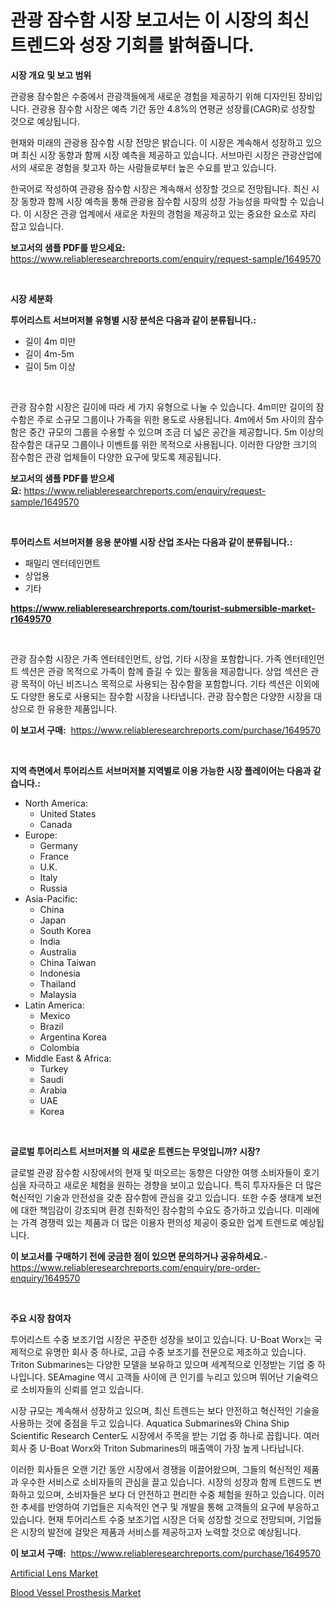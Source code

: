 <p><h1>관광 잠수함 시장 보고서는 이 시장의 최신 트렌드와 성장 기회를 밝혀줍니다.</h1></p><p><strong>시장 개요 및 보고 범위</strong></p>
<p><p>관광용 잠수함은 수중에서 관광객들에게 새로운 경험을 제공하기 위해 디자인된 장비입니다. 관광용 잠수함 시장은 예측 기간 동안 4.8%의 연평균 성장률(CAGR)로 성장할 것으로 예상됩니다. </p><p>현재와 미래의 관광용 잠수함 시장 전망은 밝습니다. 이 시장은 계속해서 성장하고 있으며 최신 시장 동향과 함께 시장 예측을 제공하고 있습니다. 서브마린 시장은 관광산업에서의 새로운 경험을 찾고자 하는 사람들로부터 높은 수요를 받고 있습니다.</p><p>한국어로 작성하여 관광용 잠수함 시장은 계속해서 성장할 것으로 전망됩니다. 최신 시장 동향과 함께 시장 예측을 통해 관광용 잠수함 시장의 성장 가능성을 파악할 수 있습니다. 이 시장은 관광 업계에서 새로운 차원의 경험을 제공하고 있는 중요한 요소로 자리 잡고 있습니다.</p></p>
<p><strong>보고서의 샘플 PDF를 받으세요:</strong> <a href="https://www.reliableresearchreports.com/enquiry/request-sample/1649570">https://www.reliableresearchreports.com/enquiry/request-sample/1649570</a></p>
<p>&nbsp;</p>
<p><strong>시장 세분화</strong></p>
<p><strong>투어리스트 서브머저블 유형별 시장 분석은 다음과 같이 분류됩니다.:</strong></p>
<p><ul><li>길이 4m 미만</li><li>길이 4m-5m</li><li>길이 5m 이상</li></ul></p>
<p>&nbsp;</p>
<p><p>관광 잠수함 시장은 길이에 따라 세 가지 유형으로 나눌 수 있습니다. 4m미만 길이의 잠수함은 주로 소규모 그룹이나 가족을 위한 용도로 사용됩니다. 4m에서 5m 사이의 잠수함은 중간 규모의 그룹을 수용할 수 있으며 조금 더 넓은 공간을 제공합니다. 5m 이상의 잠수함은 대규모 그룹이나 이벤트를 위한 목적으로 사용됩니다. 이러한 다양한 크기의 잠수함은 관광 업체들이 다양한 요구에 맞도록 제공됩니다.</p></p>
<p><strong>보고서의 샘플 PDF를 받으세요:</strong>&nbsp;<a href="https://www.reliableresearchreports.com/enquiry/request-sample/1649570">https://www.reliableresearchreports.com/enquiry/request-sample/1649570</a></p>
<p>&nbsp;</p>
<p><strong> 투어리스트 서브머저블 응용 분야별 시장 산업 조사는 다음과 같이 분류됩니다.:</strong></p>
<p><ul><li>패밀리 엔터테인먼트</li><li>상업용</li><li>기타</li></ul></p>
<p><strong><a href="https://www.reliableresearchreports.com/tourist-submersible-market-r1649570">https://www.reliableresearchreports.com/tourist-submersible-market-r1649570</a></strong></p>
<p>&nbsp;</p>
<p><p>관광 잠수함 시장은 가족 엔터테인먼트, 상업, 기타 시장을 포함합니다. 가족 엔터테인먼트 섹션은 관광 목적으로 가족이 함께 즐길 수 있는 활동을 제공합니다. 상업 섹션은 관광 목적이 아닌 비즈니스 목적으로 사용되는 잠수함을 포함합니다. 기타 섹션은 이외에도 다양한 용도로 사용되는 잠수함 시장을 나타냅니다. 관광 잠수함은 다양한 시장을 대상으로 한 유용한 제품입니다.</p></p>
<p><strong>이 보고서 구매:</strong>&nbsp; <a href="https://www.reliableresearchreports.com/purchase/1649570">https://www.reliableresearchreports.com/purchase/1649570</a></p>
<p>&nbsp;</p>
<p><strong>지역 측면에서 투어리스트 서브머저블 지역별로 이용 가능한 시장 플레이어는 다음과 같습니다.:</strong></p>
<p><ul>
    <li>
        North America:
        <ul>
            <li>United States</li>
            <li>Canada</li>
        </ul>
    </li>
    <li>
        Europe:
        <ul>
            <li>Germany</li>
            <li>France</li>
            <li>U.K.</li>
            <li>Italy</li>
            <li>Russia</li>
        </ul>
    </li>
    <li>
        Asia-Pacific:
        <ul>
            <li>China</li>
            <li>Japan</li>
            <li>South Korea</li>
            <li>India</li>
            <li>Australia</li>
            <li>China Taiwan</li>
            <li>Indonesia</li>
            <li>Thailand</li>
            <li>Malaysia</li>
        </ul>
    </li>
    <li>
        Latin America:
        <ul>
            <li>Mexico</li>
            <li>Brazil</li>
            <li>Argentina Korea</li>
            <li>Colombia</li>
        </ul>
    </li>
    <li>
        Middle East & Africa:
        <ul>
            <li>Turkey</li>
            <li>Saudi</li>
            <li>Arabia</li>
            <li>UAE</li>
            <li>Korea</li>
        </ul>
    </li>
    </ul></p>
<p>&nbsp;</p>
<p><strong>글로벌 투어리스트 서브머저블 의 새로운 트렌드는 무엇입니까? 시장?</strong></p>
<p><p>글로벌 관광 잠수함 시장에서의 현재 및 떠오르는 동향은 다양한 여행 소비자들이 호기심을 자극하고 새로운 체험을 원하는 경향을 보이고 있습니다. 특히 투자자들은 더 많은 혁신적인 기술과 안전성을 갖춘 잠수함에 관심을 갖고 있습니다. 또한 수중 생태계 보전에 대한 책임감이 강조되며 환경 친화적인 잠수함의 수요도 증가하고 있습니다. 미래에는 가격 경쟁력 있는 제품과 더 많은 이용자 편의성 제공이 중요한 업계 트렌드로 예상됩니다.</p></p>
<p><strong>이 보고서를 구매하기 전에 궁금한 점이 있으면 문의하거나 공유하세요.</strong>- <a href="https://www.reliableresearchreports.com/enquiry/pre-order-enquiry/1649570">https://www.reliableresearchreports.com/enquiry/pre-order-enquiry/1649570</a></p>
<p>&nbsp;</p>
<p><strong>주요 시장 참여자</strong></p>
<p><p>투어리스트 수중 보조기업 시장은 꾸준한 성장을 보이고 있습니다. U-Boat Worx는 국제적으로 유명한 회사 중 하나로, 고급 수중 보조기를 전문으로 제조하고 있습니다. Triton Submarines는 다양한 모델을 보유하고 있으며 세계적으로 인정받는 기업 중 하나입니다. SEAmagine 역시 고객들 사이에 큰 인기를 누리고 있으며 뛰어난 기술력으로 소비자들의 신뢰를 얻고 있습니다.</p><p>시장 규모는 계속해서 성장하고 있으며, 최신 트렌드는 보다 안전하고 혁신적인 기술을 사용하는 것에 중점을 두고 있습니다. Aquatica Submarines와 China Ship Scientific Research Center도 시장에서 주목을 받는 기업 중 하나로 꼽힙니다. 여러 회사 중 U-Boat Worx와 Triton Submarines의 매출액이 가장 높게 나타납니다.</p><p>이러한 회사들은 오랜 기간 동안 시장에서 경쟁을 이끌어왔으며, 그들의 혁신적인 제품과 우수한 서비스로 소비자들의 관심을 끌고 있습니다. 시장의 성장과 함께 트렌드도 변화하고 있으며, 소비자들은 보다 더 안전하고 편리한 수중 체험을 원하고 있습니다. 이러한 추세를 반영하여 기업들은 지속적인 연구 및 개발을 통해 고객들의 요구에 부응하고 있습니다. 현재 투어리스트 수중 보조기업 시장은 더욱 성장할 것으로 전망되며, 기업들은 시장의 발전에 걸맞은 제품과 서비스를 제공하고자 노력할 것으로 예상됩니다.</p></p>
<p><strong>이 보고서 구매:</strong>&nbsp;&nbsp;<a href="https://www.reliableresearchreports.com/purchase/1649570">https://www.reliableresearchreports.com/purchase/1649570</a></p>
<p><p><a href="https://mire-aunt-385.notion.site/Analyzing-Artificial-Lens-Market-Global-Industry-Perspective-and-Forecast-2024-to-2031-3cc405d5e0ec4b899609cb25df72d98e">Artificial Lens Market</a></p><p><a href="https://invited-way-688.notion.site/Blood-Vessel-Prosthesis-Market-Outlook-Industry-Overview-and-Forecast-2024-to-2031-da6dca4f290449f29953b4e2966bd680">Blood Vessel Prosthesis Market</a></p></p>